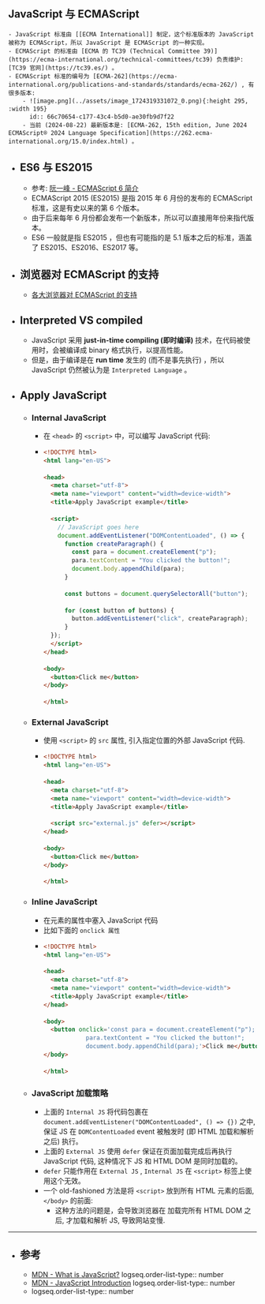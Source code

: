 ## JavaScript 与 ECMAScript
	- JavaScript 标准由 [[ECMA International]] 制定，这个标准版本的 JavaScript 被称为 ECMAScript，所以 JavaScript 是 ECMAScript 的一种实现。
	- ECMAScript 的标准由 [ECMA 的 TC39 (Technical Committee 39)](https://ecma-international.org/technical-committees/tc39) 负责维护: [TC39 官网](https://tc39.es/) 。
	- ECMAScript 标准的编号为 [ECMA-262](https://ecma-international.org/publications-and-standards/standards/ecma-262/) , 有很多版本:
		- ![image.png](../assets/image_1724319331072_0.png){:height 295, :width 195}
		  id:: 66c70654-c177-43c4-b5d0-ae30fb9d7f22
		- 当前 (2024-08-22) 最新版本是: [ECMA-262, 15th edition, June 2024 ECMAScript® 2024 Language Specification](https://262.ecma-international.org/15.0/index.html) 。
- ## ES6 与 ES2015
	- 参考: [阮一峰 - ECMAScript 6 简介](https://es6.ruanyifeng.com/#docs/intro)
	- ECMAScript 2015 (ES2015) 是指 2015 年 6 月份的发布的 ECMAScript 标准，这是有史以来的第 6 个版本。
	- 由于后来每年 6 月份都会发布一个新版本，所以可以直接用年份来指代版本。
	- ES6 一般就是指 ES2015 ，但也有可能指的是 5.1 版本之后的标准，涵盖了 ES2015、ES2016、ES2017 等。
- ## 浏览器对 ECMAScript 的支持
	- [各大浏览器对 ECMAScript 的支持](https://compat-table.github.io/compat-table/es6/)
- ## Interpreted VS compiled
	- JavaScript 采用 **just-in-time compiling (即时编译)** 技术，在代码被使用时，会被编译成 binary 格式执行，以提高性能。
	- 但是，由于编译是在 **run time** 发生的 (而不是事先执行) ，所以 JavaScript 仍然被认为是 `Interpreted Language` 。
- ## Apply JavaScript
	- ### Internal JavaScript
		- 在 `<head>` 的 `<script>` 中，可以编写 JavaScript 代码:
		- ``` html
		  <!DOCTYPE html>
		  <html lang="en-US">
		  
		  <head>
		    <meta charset="utf-8">
		    <meta name="viewport" content="width=device-width">
		    <title>Apply JavaScript example</title>
		  
		    <script>
		      // JavaScript goes here
		      document.addEventListener("DOMContentLoaded", () => {
		        function createParagraph() {
		          const para = document.createElement("p");
		          para.textContent = "You clicked the button!";
		          document.body.appendChild(para);
		        }
		  
		        const buttons = document.querySelectorAll("button");
		  
		        for (const button of buttons) {
		          button.addEventListener("click", createParagraph);
		        }
		  	});
		    </script>
		  </head>
		  
		  <body>
		    <button>Click me</button>
		  </body>
		  
		  </html>
		  ```
	- ### External JavaScript
		- 使用 `<script>` 的 `src` 属性, 引入指定位置的外部 JavaScript 代码.
		- ``` html
		  <!DOCTYPE html>
		  <html lang="en-US">
		  
		  <head>
		    <meta charset="utf-8">
		    <meta name="viewport" content="width=device-width">
		    <title>Apply JavaScript example</title>
		  
		    <script src="external.js" defer></script>
		  </head>
		  
		  <body>
		    <button>Click me</button>
		  </body>
		  
		  </html>
		  ```
	- ### Inline JavaScript
		- 在元素的属性中塞入 JavaScript 代码
		- 比如下面的 `onclick 属性`
		- ``` html
		  <!DOCTYPE html>
		  <html lang="en-US">
		  
		  <head>
		    <meta charset="utf-8">
		    <meta name="viewport" content="width=device-width">
		    <title>Apply JavaScript example</title>
		  </head>
		  
		  <body>
		    <button onclick='const para = document.createElement("p");
		              para.textContent = "You clicked the button!";
		              document.body.appendChild(para);'>Click me</button>
		  </body>
		  
		  </html>
		  ```
	- ### JavaScript 加载策略
		- 上面的 `Internal JS` 将代码包裹在 `document.addEventListener("DOMContentLoaded", () => {})` 之中, 保证 JS 在 `DOMContentLoaded` event 被触发时 (即 HTML 加载和解析之后) 执行。
		- 上面的 `External JS` 使用 `defer` 保证在页面加载完成后再执行 JavaScript 代码, 这种情况下 JS 和 HTML DOM 是同时加载的。
		- `defer` 只能作用在 `External JS` , `Internal JS` 在 `<script>` 标签上使用这个无效。
		- 一个 old-fashioned 方法是将 `<script>` 放到所有 HTML 元素的后面, `</body>` 的前面:
			- 这种方法的问题是，会导致浏览器在 加载完所有 HTML DOM 之后, 才加载和解析 JS, 导致网站变慢.
- ---
- ## 参考
	- [MDN - What is JavaScript?](https://developer.mozilla.org/en-US/docs/Learn/JavaScript/First_steps/What_is_JavaScript)
	  logseq.order-list-type:: number
	- [MDN - JavaScript Introduction](https://developer.mozilla.org/en-US/docs/Web/JavaScript/Guide/Introduction)
	  logseq.order-list-type:: number
	- logseq.order-list-type:: number